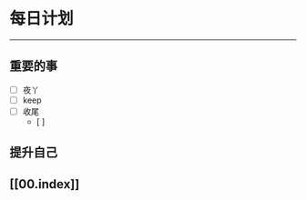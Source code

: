 
# 每日计划
---
## 重要的事

- [ ]    夜丫
- [ ]   keep
- [ ]  收尾
	- [ ] 
	



## 提升自己

  



## [[00.index]]










